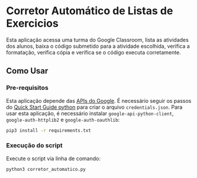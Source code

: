 # Corretor Automático de Listas de Exercicios

Esta aplicação acessa uma turma do Google Classroom, lista as atividades dos alunos, baixa o código submetido para a atividade escolhida, verifica a formatação, verifica cópia e verifica se o código executa corretamente.

## Como Usar

### Pre-requisitos

Esta aplicação depende das [APIs do Google](https://developers.google.com/workspace/guides/get-started). É necessário seguir os passos do [Quick Start Guide python](https://developers.google.com/docs/api/quickstart/python) para criar o arquivo `credentials.json`.
Para usar esta aplicação, é necessário instalar `google-api-python-client`,  `google-auth-httplib2` e `google-auth-oauthlib`:

```bash
pip3 install -r requirements.txt
```

### Execução do script

Execute o script via linha de comando:

```bash
python3 corretor_automatico.py 
```

